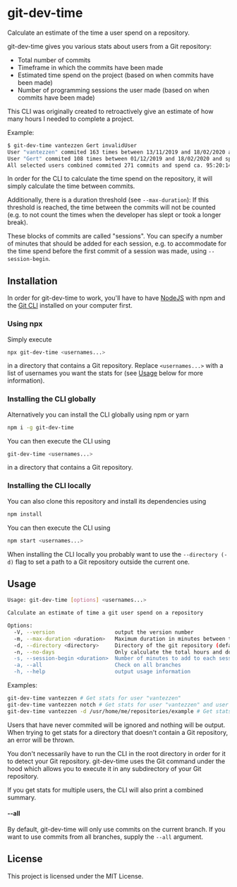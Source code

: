 # git-dev-time
Calculate an estimate of the time a user spend on a repository.

git-dev-time gives you various stats about users from a Git repository:
- Total number of commits
- Timeframe in which the commits have been made
- Estimated time spend on the project (based on when commits have been made)
- Number of programming sessions the user made (based on when commits have been made)

This CLI was originally created to retroactively give an estimate of how many hours I needed to complete a project.

Example:
```bash
$ git-dev-time vantezzen Gert invalidUser
User "vantezzen" commited 163 times between 13/11/2019 and 18/02/2020 and spend ca. 53:11:24 (DD:HH:MM:SS) in 47 sessions on this repository.
User "Gert" commited 108 times between 01/12/2019 and 18/02/2020 and spend ca. 42:8:50 (DD:HH:MM:SS) in 31 sessions on this repository.
All selected users combined commited 271 commits and spend ca. 95:20:14 (DD:HH:MM:SS) in 78 sessions on this repository.
```

In order for the CLI to calculate the time spend on the repository, it will simply calculate the time between commits.

Additionally, there is a duration threshold (see `--max-duration`): If this threshold is reached, the time between the commits will not be counted (e.g. to not count the times when the developer has slept or took a longer break).

These blocks of commits are called "sessions". You can specify a number of minutes that should be added for each session, e.g. to accommodate for the time spend before the first commit of a session was made, using `--session-begin`.

## Installation
In order for git-dev-time to work, you'll have to have [NodeJS](https://nodejs.org/) with npm and the [Git CLI](https://git-scm.com/downloads) installed on your computer first.

### Using npx
Simply execute
```bash
npx git-dev-time <usernames...>
```
in a directory that contains a Git repository. Replace `<usernames...>` with a list of usernames you want the stats for (see [Usage](#usage) below for more information).

### Installing the CLI globally
Alternatively you can install the CLI globally using npm or yarn
```bash
npm i -g git-dev-time
```

You can then execute the CLI using
```bash
git-dev-time <usernames...>
```
in a directory that contains a Git repository.

### Installing the CLI locally
You can also clone this repository and install its dependencies using
```bash
npm install
```

You can then execute the CLI using
```bash
npm start <usernames...>
```

When installing the CLI locally you probably want to use the `--directory (-d)` flag to set a path to a Git repository outside the current one.

## Usage
```bash
Usage: git-dev-time [options] <usernames...>

Calculate an estimate of time a git user spend on a repository

Options:
  -V, --version                   output the version number
  -m, --max-duration <duration>   Maximum duration in minutes between two commits in order to count as one session (default: 3h = 180)
  -d, --directory <directory>     Directory of the git repository (default: "./")
  -n, --no-days                   Only calculate the total hours and don't calculate days
  -s, --session-begin <duration>  Number of minutes to add to each session (default: 0)
  -a, --all                       Check on all branches
  -h, --help                      output usage information
```

Examples:
```bash
git-dev-time vantezzen # Get stats for user "vantezzen"
git-dev-time vantezzen notch # Get stats for user "vantezzen" and user "notch"
git-dev-time vantezzen -d /usr/home/me/repositories/example # Get stats for user "vantezzen" for the Git repository that's inside the directory
```

Users that have never commited will be ignored and nothing will be output. When trying to get stats for a directory that doesn't contain a Git repository, an error will be thrown.

You don't necessarily have to run the CLI in the root directory in order for it to detect your Git repository. git-dev-time uses the Git command under the hood which allows you to execute it in any subdirectory of your Git repository.

If you get stats for multiple users, the CLI will also print a combined summary.

#### --all
By default, git-dev-time will only use commits on the current branch. If you want to use commits from all branches, supply the `--all` argument.

## License
This project is licensed under the MIT License.
